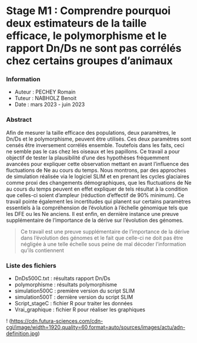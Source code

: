 # **Stage M1 :  Comprendre pourquoi deux estimateurs de la taille efficace, le polymorphisme et le rapport Dn/Ds ne sont pas corrélés chez certains groupes d’animaux**

### Information

+ Auteur : PECHEY Romain
+ Tuteur : NABHOLZ Benoit
+ Date : mars 2023 - juin 2023

### Abstract

Afin de mesurer la taille efficace des populations, deux paramètres, le Dn/Ds et le polymorphisme, peuvent être utilisés. Ces deux paramètres sont censés être inversement corrélés ensemble. Toutefois dans les faits, ceci ne semble pas le cas chez les oiseaux et les papillons. Ce travail a pour objectif de tester la plausibilité d’une des hypothèses fréquemment avancées pour expliquer cette observation mettant en avant l’influence des fluctuations de Ne au cours du temps. Nous montrons, par des approches de simulation réalisée via le logiciel SLIM et en prenant les cycles glaciaires comme proxi des changements démographiques, que les fluctuations de Ne au cours du temps peuvent en effet expliquer de tels résultat à la condition que celles-ci soient d’ampleur (réduction d’effectif de 90% minimum). Ce travail pointe également les incertitudes qui planent sur certains paramètres essentiels à la compréhension de l’évolution à l’échelle génomique tels que les DFE ou les Ne anciens. Il est enfin, en dernière instance une preuve supplémentaire de l’importance de la dérive sur l’évolution des génomes.

> Ce travail est une preuve supplémentaire de l’importance de la dérive dans l’évolution des génomes et le fait que celle-ci ne doit pas être négligée à une telle échelle sous peine de mal décoder l’information qu’ils contiennent

### Liste des fichiers

+ DnDs500C.txt : résultats rapport Dn/Ds
+ polymorphisme : résultats polymorphisme
+ simulation500C : première version du script SLIM
+ simulation500T : dernière version du script SLIM
+ Script_stageC : fichier R pour traiter les données
+ Vrai_graphique : fichier R pour réaliser les graphiques

! (https://cdn.futura-sciences.com/cdn-cgi/image/width=1920,quality=60,format=auto/sources/images/actu/adn-definition.jpg)
